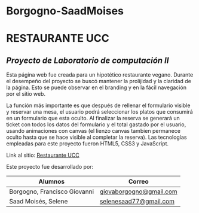# Borgogno-SaadMoises
# RESTAURANTE UCC
## _Proyecto de Laboratorio de computación II_



Esta página web fue creada para un hipotético restaurante vegano. Durante el desempeño del proyecto se buscó mantener la prolijidad y la claridad de la página. Esto se puede observar en el branding y en la fácil navegación por el sitio web. 

La función más importante es que después de rellenar el formulario visible y reservar una mesa, el usuario podrá seleccionar los platos que consumirá en un formulario que esta oculto. Al finalizar la reserva se generará un ticket con todos los datos del formulario y el total gastado por el usuario, usando animaciones con canvas (el lienzo canvas tambien permanece oculto hasta que se hace visible al completar la reserva).
Las tecnologías empleadas para este proyecto fueron HTML5, CSS3 y JavaScript.

Link al sitio: [Restaurante UCC](https://ucc-labcompu2.github.io/proyecto2022-borgogno-saad/)

Este proyecto fue desarrollado por:

| Alumnos | Correo |
| ------ | ------ |
| Borgogno, Francisco Giovanni | giovaborgogno@gmail.com |
| Saad Moisés, Selene| selenesaad77@gmail.com |